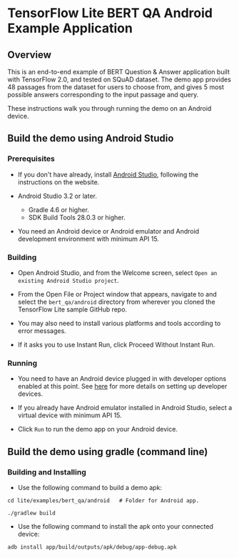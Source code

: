 # TensorFlow Lite BERT QA Android Example Application

## Overview

This is an end-to-end example of BERT Question & Answer application built with
TensorFlow 2.0, and tested on SQuAD dataset. The demo app provides 48 passages
from the dataset for users to choose from, and gives 5 most possible answers
corresponding to the input passage and query.

These instructions walk you through running the demo on an Android device.

## Build the demo using Android Studio

### Prerequisites

*   If you don't have already, install
    [Android Studio](https://developer.android.com/studio/index.html), following
    the instructions on the website.

*   Android Studio 3.2 or later.  
    - Gradle 4.6 or higher.  
    - SDK Build Tools 28.0.3 or higher.

*   You need an Android device or Android emulator and Android development
    environment with minimum API 15.

### Building

*   Open Android Studio, and from the Welcome screen, select `Open an existing
    Android Studio project`.

*   From the Open File or Project window that appears, navigate to and select
    the `bert_qa/android` directory from wherever you cloned the TensorFlow Lite
    sample GitHub repo.

*   You may also need to install various platforms and tools according to error
    messages.

*   If it asks you to use Instant Run, click Proceed Without Instant Run.

### Running

*   You need to have an Android device plugged in with developer options enabled
    at this point. See [here](https://developer.android.com/studio/run/device)
    for more details on setting up developer devices.

*   If you already have Android emulator installed in Android Studio, select a
    virtual device with minimum API 15.

*   Click `Run` to run the demo app on your Android device.

## Build the demo using gradle (command line)

### Building and Installing

*   Use the following command to build a demo apk:

```
cd lite/examples/bert_qa/android   # Folder for Android app.

./gradlew build
```

*   Use the following command to install the apk onto your connected device:

```
adb install app/build/outputs/apk/debug/app-debug.apk
```
